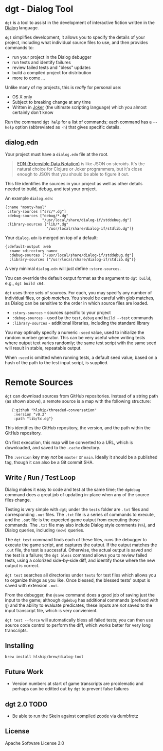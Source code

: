 # dgt - Dialog Tool

`dgt` is a tool to assist in the development of interactive fiction
written in the [Dialog](https://linusakesson.net/dialog/index.php) language.

`dgt` simplifies development, it allows you to specify the details of your project,
including what individual source files to use, and then provides commands to:

- run your project in the Dialog debugger
- run tests and identify failures
- review failed tests and "bless" updates
- build a compiled project for distribution
- more to come ...

Unlike many of my projects, this is _really_ for personal use:

- OS X only
- Subject to breaking change at any time
- Written in [Joker](https://github.com/candid82/joker) (the ultimate scripting language) which you almost certainly don't know

Run the command `dgt help` for a list of commands; each command has a `--help` option (abbreviated as `-h`) that gives
specific details.

## dialog.edn

Your project must have a `dialog.edn` file at the root.

> [EDN (Extensible Data Notation)](https://github.com/edn-format/edn) is like JSON on steroids. It's the natural
  choice for Clojure or Joker programmers, but it's close enough to JSON that you should be able to figure it out.

This file identifies the sources in your project as well as other details needed to build, debug, and test your project.

An example `dialog.edn`:
 
```
{:name "monty-haul"
 :story-sources ["src/*.dg"]
 :debug-sources ["debug/*.dg"
                 "/usr/local/share/dialog-if/stddebug.dg"]
 :library-sources ["lib/*.dg"
                   "/usr/local/share/dialog-if/stdlib.dg"]}
```                   

Your `dialog.edn` is merged on top of a default:

```
{:default-output :web
  :name <directory name>
  :debug-sources ["/usr/local/share/dialog-if/stddebug.dg"]
  :library-sources ["/usr/local/share/dialog-if/stdlib.dg"]}
```

A very minimal `dialog.edn` will just define `:store-sources`.

You can override the default output format as the argument to `dgt build`, e.g., `dgt build c64`.

`dgt` uses three sets of sources.
For each, you may specify any number of individual files, or _glob matches_.
You should be careful with glob matches, as Dialog can be sensitive to the order in which
source files are loaded.

* `:story-sources` - sources specific to your project
* `:debug-sources` - used by the `test`, `debug` and `build --test` commands
* `:library-sources` - additional libraries, including the standard library

You may optinally specify a numeric `:seed` value, used to initialize the random number generator.
This can be very useful when writing tests where output text varies randomly; the same test script
with the same seed will result in stable, repeatable output.

When `:seed` is omitted when running tests, a default seed value, based on a hash
of the path to the test input script, is supplied.

# Remote Sources

`dgt` can download sources from GitHub repositories.  Instead of a string path (as shown above), a remote source
is a map with the following structure:

```
   {:github "hlship/threaded-conversation"
    :version "v0.2"
    :path "lib/tc.dg"}
```

This identifies the GitHub repository, the version, and the path within the GitHub repository.

On first execution, this map will be converted to a URL, which is downloaded, and saved to 
the `.cache` directory.

The `:version` key may *not* be `master` or `main`.
Ideally it should be a published tag, though it can also
be a Git commit SHA.

## Write / Run / Test Loop

Dialog makes it easy to code and test at the same time; the
`dgdebug` command does a great job of updating in-place
when any of the source files change.

Testing is very simple with `dgt`; under the `tests` folder are `.txt` files
and corresponding `.out` files.
The `.txt` file is a series of commands to execute, and the `.out` file is the
expected game output from executing those commands.
The `.txt` file may also include Dialog style comments (`%%`), and
Dialog queries, including `(now)` queries.

The `dgt test` command finds each of these files, runs the debugger to execute
the game script, and captures the output.
If the output matches the `.out` file, the test is successful.
Otherwise, the actual output is saved and the test is a failure; the
`dgt bless` command allows you to review failed tests, using
a colorized side-by-side diff, and identify those where
the new output is correct.

`dgt test` searches all directories under `tests` for test files
which allows you to organize things as you like.
Once blessed, the blessed tests' output is saved with extension `.out`.

From the debugger, the `@save` command does a good job of saving just the input
to the game; although `dgdebug` has additional commands (prefixed
with `@`) and the ability to evaluate predicates, these
inputs are *not* saved to the input transcript file, which is
very convienient.

`dgt test --force` will automatically bless all failed tests; you can then
use source code control to perform the diff, which works better for very long
transcripts.

## Installing

```
brew install hlship/brew/dialog-tool
```

## Future Work

- Version numbers at start of game transcripts are problematic
  and perhaps can be editted out by `dgt` to prevent false
  failures

## dgt 2.0 TODO

- Be able to run the Skein against compiled zcode via dumbfrotz

## License

Apache Software License 2.0
